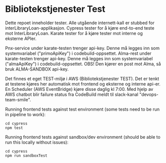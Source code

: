 # Bibliotekstjenester Test

Dette repoet inneholder tester.
Alle utgående internett-kall er stubbed for interLibraryLoan-applikasjon. 
Cypress tester for å kjøre end-to-end teste mot InterLibraryLoan.
Karate tester for å kjøre tester mot interne og eksterne APIer.

Pnx-service under karate-testen trenger api-key. Denne må legges inn som systemvariabel ("primoApiKey") 
i codebuild-oppsettet.
Alma-rest under karate-testen trenger api-key. Denne må legges inn som systemvariabel ("almaApiKey") 
i codebuild-oppsettet. OBS! Den kjører en post mot Alma, så bruk ALMA-SANDBOX api-key.

Det finnes et eget TEST-miljø i AWS (Bibliotekstjenester TEST). Det er tenkt at testene kjøres her 
automatisk mot frontend og eksterne og interne api-er. En Scheduler (AWS EventBridge) kjøre disse 
daglig kl 7:00.
Med hjelp av AWS chatbot blir failure status fra CodeBuild meldt til slack-kanal "devops-team-smile".

Running frontend tests against test environment (some tests need to be run in pipeline to work):

    cd cypress
    npm test

Running frontend tests against sandbox/dev environment (should be able to run this locally without issues): 

    cd cypress
    npm run sandboxTest